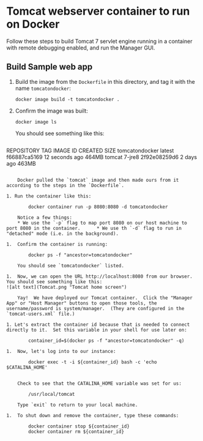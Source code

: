 # Tomcat webserver container to run on Docker

Follow these steps to build Tomcat 7 servlet engine running in a container with remote debugging enabled, and run the Manager GUI.

## Build Sample web app

1.  Build the image from the `Dockerfile` in this directory, and tag it with the name `tomcatondocker`:

		docker image build -t tomcatondocker .

1.  Confirm the image was built:

		docker image ls

	You should see something like this:
	
	```
REPOSITORY          TAG                 IMAGE ID            CREATED             SIZE
tomcatondocker      latest              f66887ca5169        12 seconds ago      464MB
tomcat              7-jre8              2f92e08259d6        2 days ago          463MB
```

	Docker pulled the `tomcat` image and then made ours from it according to the steps in the `Dockerfile`.
	
1. Run the container like this:
		
		docker container run -p 8080:8080 -d tomcatondocker
	
	Notice a few things:
	* We use the `-p` flag to map port 8080 on our host machine to port 8080 in the container.  	* We use th `-d` flag to run in "detached" mode (i.e. in the background).

1.  Confirm the container is running:

		docker ps -f "ancestor=tomcatondocker"
		
	You should see `tomcatondocker` listed.

1.  Now, we can open the URL http://localhost:8080 from our browser.  You should see something like this:
![alt text](Tomcat.png "Tomcat home screen")
	
	Yay!  We have deployed our Tomcat container.  Click the "Manager App" or "Host Manager" buttons to open those tools, the username/password is system/manager.  (They are configured in the `tomcat-users.xml` file.)

1. Let's extract the container id because that is needed to connect directly to it.  Set this variable in your shell for use later on:

		container_id=$(docker ps -f "ancestor=tomcatondocker" -q)
		
1.  Now, let's log into to our instance:

		docker exec -t -i ${container_id} bash -c 'echo $CATALINA_HOME'

		
	Check to see that the CATALINA_HOME variable was set for us:
	
		/usr/local/tomcat

	Type `exit` to return to your local machine.

1.	To shut down and remove the container, type these commands:

		docker container stop ${container_id}
		docker container rm ${container_id} 




